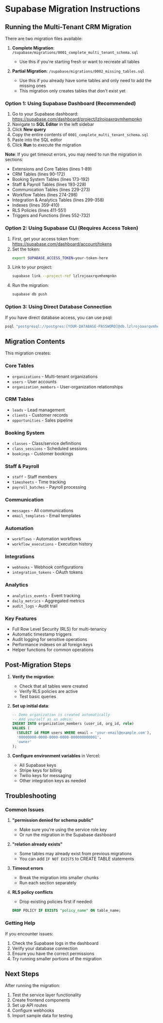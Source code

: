 # Supabase Migration Instructions

## Running the Multi-Tenant CRM Migration

There are two migration files available:

1. **Complete Migration**: `/supabase/migrations/0001_complete_multi_tenant_schema.sql`
   - Use this if you're starting fresh or want to recreate all tables

2. **Partial Migration**: `/supabase/migrations/0002_missing_tables.sql`
   - Use this if you already have some tables and only need to add the missing ones
   - This migration only creates tables that don't exist yet

### Option 1: Using Supabase Dashboard (Recommended)

1. Go to your Supabase dashboard: https://supabase.com/dashboard/project/lzlrojoaxrqvmhempnkn
2. Navigate to **SQL Editor** in the left sidebar
3. Click **New query**
4. Copy the entire contents of `0001_complete_multi_tenant_schema.sql`
5. Paste into the SQL editor
6. Click **Run** to execute the migration

**Note**: If you get timeout errors, you may need to run the migration in sections:
- Extensions and Core Tables (lines 1-89)
- CRM Tables (lines 90-172)
- Booking System Tables (lines 173-192)
- Staff & Payroll Tables (lines 193-228)
- Communication Tables (lines 229-273)
- Workflow Tables (lines 274-298)
- Integration & Analytics Tables (lines 299-358)
- Indexes (lines 359-410)
- RLS Policies (lines 411-551)
- Triggers and Functions (lines 552-732)

### Option 2: Using Supabase CLI (Requires Access Token)

1. First, get your access token from: https://supabase.com/dashboard/account/tokens
2. Set the token:
   ```bash
   export SUPABASE_ACCESS_TOKEN=your-token-here
   ```
3. Link to your project:
   ```bash
   supabase link --project-ref lzlrojoaxrqvmhempnkn
   ```
4. Run the migration:
   ```bash
   supabase db push
   ```

### Option 3: Using Direct Database Connection

If you have direct database access, you can use psql:

```bash
psql "postgresql://postgres:[YOUR-DATABASE-PASSWORD]@db.lzlrojoaxrqvmhempnkn.supabase.co:5432/postgres" -f supabase/migrations/0001_complete_multi_tenant_schema.sql
```

## Migration Contents

This migration creates:

### Core Tables
- `organizations` - Multi-tenant organizations
- `users` - User accounts
- `organization_members` - User-organization relationships

### CRM Tables
- `leads` - Lead management
- `clients` - Customer records
- `opportunities` - Sales pipeline

### Booking System
- `classes` - Class/service definitions
- `class_sessions` - Scheduled sessions
- `bookings` - Customer bookings

### Staff & Payroll
- `staff` - Staff members
- `timesheets` - Time tracking
- `payroll_batches` - Payroll processing

### Communication
- `messages` - All communications
- `email_templates` - Email templates

### Automation
- `workflows` - Automation workflows
- `workflow_executions` - Execution history

### Integrations
- `webhooks` - Webhook configurations
- `integration_tokens` - OAuth tokens

### Analytics
- `analytics_events` - Event tracking
- `daily_metrics` - Aggregated metrics
- `audit_logs` - Audit trail

### Key Features
- Full Row Level Security (RLS) for multi-tenancy
- Automatic timestamp triggers
- Audit logging for sensitive operations
- Performance indexes on all foreign keys
- Helper functions for common operations

## Post-Migration Steps

1. **Verify the migration**:
   - Check that all tables were created
   - Verify RLS policies are active
   - Test basic queries

2. **Set up initial data**:
   ```sql
   -- Demo organization is created automatically
   -- Add yourself as an admin:
   INSERT INTO organization_members (user_id, org_id, role)
   VALUES (
     (SELECT id FROM users WHERE email = 'your-email@example.com'),
     '00000000-0000-0000-0000-000000000001',
     'owner'
   );
   ```

3. **Configure environment variables** in Vercel:
   - All Supabase keys
   - Stripe keys for billing
   - Twilio keys for messaging
   - Other integration keys as needed

## Troubleshooting

### Common Issues

1. **"permission denied for schema public"**
   - Make sure you're using the service role key
   - Or run the migration in the Supabase dashboard

2. **"relation already exists"**
   - Some tables may already exist from previous migrations
   - You can add `IF NOT EXISTS` to CREATE TABLE statements

3. **Timeout errors**
   - Break the migration into smaller chunks
   - Run each section separately

4. **RLS policy conflicts**
   - Drop existing policies first if needed:
   ```sql
   DROP POLICY IF EXISTS "policy_name" ON table_name;
   ```

### Getting Help

If you encounter issues:
1. Check the Supabase logs in the dashboard
2. Verify your database connection
3. Ensure you have the correct permissions
4. Try running smaller portions of the migration

## Next Steps

After running the migration:
1. Test the service layer functionality
2. Create frontend components
3. Set up API routes
4. Configure webhooks
5. Import sample data for testing